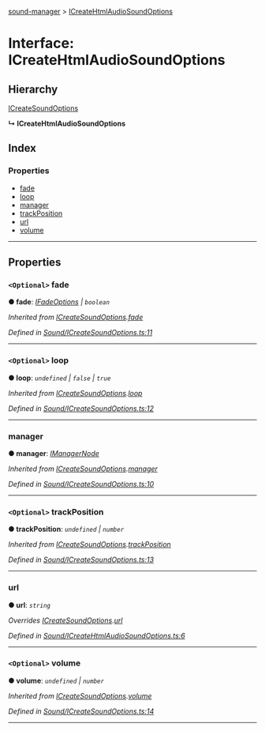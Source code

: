 [sound-manager](../README.md) > [ICreateHtmlAudioSoundOptions](../interfaces/icreatehtmlaudiosoundoptions.md)

# Interface: ICreateHtmlAudioSoundOptions

## Hierarchy

 [ICreateSoundOptions](icreatesoundoptions.md)

**↳ ICreateHtmlAudioSoundOptions**

## Index

### Properties

* [fade](icreatehtmlaudiosoundoptions.md#fade)
* [loop](icreatehtmlaudiosoundoptions.md#loop)
* [manager](icreatehtmlaudiosoundoptions.md#manager)
* [trackPosition](icreatehtmlaudiosoundoptions.md#trackposition)
* [url](icreatehtmlaudiosoundoptions.md#url)
* [volume](icreatehtmlaudiosoundoptions.md#volume)

---

## Properties

<a id="fade"></a>

### `<Optional>` fade

**● fade**: *[IFadeOptions](ifadeoptions.md) | `boolean`*

*Inherited from [ICreateSoundOptions](icreatesoundoptions.md).[fade](icreatesoundoptions.md#fade)*

*Defined in [Sound/ICreateSoundOptions.ts:11](https://github.com/furkleindustries/sound-manager/blob/5232f22/src/Sound/ICreateSoundOptions.ts#L11)*

___
<a id="loop"></a>

### `<Optional>` loop

**● loop**: *`undefined` | `false` | `true`*

*Inherited from [ICreateSoundOptions](icreatesoundoptions.md).[loop](icreatesoundoptions.md#loop)*

*Defined in [Sound/ICreateSoundOptions.ts:12](https://github.com/furkleindustries/sound-manager/blob/5232f22/src/Sound/ICreateSoundOptions.ts#L12)*

___
<a id="manager"></a>

###  manager

**● manager**: *[IManagerNode](imanagernode.md)*

*Inherited from [ICreateSoundOptions](icreatesoundoptions.md).[manager](icreatesoundoptions.md#manager)*

*Defined in [Sound/ICreateSoundOptions.ts:10](https://github.com/furkleindustries/sound-manager/blob/5232f22/src/Sound/ICreateSoundOptions.ts#L10)*

___
<a id="trackposition"></a>

### `<Optional>` trackPosition

**● trackPosition**: *`undefined` | `number`*

*Inherited from [ICreateSoundOptions](icreatesoundoptions.md).[trackPosition](icreatesoundoptions.md#trackposition)*

*Defined in [Sound/ICreateSoundOptions.ts:13](https://github.com/furkleindustries/sound-manager/blob/5232f22/src/Sound/ICreateSoundOptions.ts#L13)*

___
<a id="url"></a>

###  url

**● url**: *`string`*

*Overrides [ICreateSoundOptions](icreatesoundoptions.md).[url](icreatesoundoptions.md#url)*

*Defined in [Sound/ICreateHtmlAudioSoundOptions.ts:6](https://github.com/furkleindustries/sound-manager/blob/5232f22/src/Sound/ICreateHtmlAudioSoundOptions.ts#L6)*

___
<a id="volume"></a>

### `<Optional>` volume

**● volume**: *`undefined` | `number`*

*Inherited from [ICreateSoundOptions](icreatesoundoptions.md).[volume](icreatesoundoptions.md#volume)*

*Defined in [Sound/ICreateSoundOptions.ts:14](https://github.com/furkleindustries/sound-manager/blob/5232f22/src/Sound/ICreateSoundOptions.ts#L14)*

___

